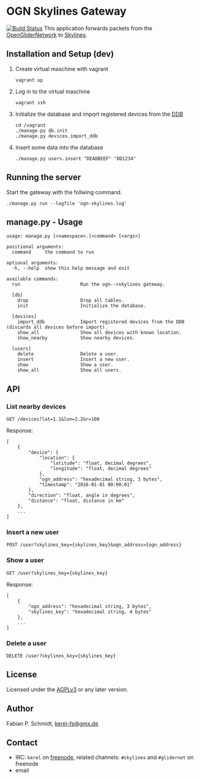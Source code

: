 # OGN Skylines Gateway
[![Build Status](https://travis-ci.org/kerel-fs/ogn-skylines-gateway.png?branch=master)](https://travis-ci.org/kerel-fs/ogn-skylines-gateway)
This application forwards packets from the [OpenGliderNetwork](http://glidernet.org) to [Skylines](https://skylines.aero).

## Installation and Setup (dev)
1. Create virtual maschine with vagrant
   ```
   vagrant up
   ```

3. Log in to the virtual maschine

   ```
   vagrant ssh
   ```

4. Initialize the database and import registered devices from the [DDB](https://ddb.glidernet.org)

   ```
   cd /vagrant
   ./manage.py db.init
   ./manage.py devices.import_ddb
   ```

5. Insert some data into the database

   ```
   ./manage.py users.insert "DEADBEEF" "DD1234"
   ```

## Running the server
Start the gateway with the follwing command.

```
./manage.py run --logfile 'ogn-skylines.log'
```

## manage.py - Usage
```
usage: manage.py [<namespace>.]<command> [<args>]

positional arguments:
  command     the command to run

optional arguments:
  -h, --help  show this help message and exit

available commands:
  run                      Run the ogn-->skylines gateway.

  [db]
    drop                   Drop all tables.
    init                   Initialize the database.

  [devices]
    import_ddb             Import registered devices from the DDB (discards all devices before import).
    show_all               Show all devices with known location.
    show_nearby            Show nearby devices.

  [users]
    delete                 Delete a user.
    insert                 Insert a new user.
    show                   Show a user.
    show_all               Show all users.
```

## API

### List nearby devices
```
GET /devices?lat=1.1&lon=2.2&r=100
```

Response:

```
[
    {
        "device": {
            "location": {
                "latitude": "float, decimal degrees",
                "longitude": "float, decimal degrees"
            },
            "ogn_address": "hexadecimal string, 3 bytes",
            "timestamp": "2016-01-01 00:00:01"
        },
        "direction": "float, angle in degrees",
        "distance": "float, distance in km"
    },
    ...
]
```

### Insert a new user
```
POST /user?skylines_key={skylines_key}&ogn_address={ogn_address}
```

### Show a user
```
GET /user?skylines_key={skylines_key}
```

Response:
```
[
    {
        "ogn_address": "hexadecimal string, 3 bytes",
        "skylines_key": "hexadecimal string, 4 bytes"
    },
    ...
]
```

### Delete a user
```
DELETE /user?skylines_key={skylines_key}
```

## License
Licensed under the [AGPLv3](LICENSE) or any later version.

## Author
Fabian P. Schmidt, <kerel-fs@gmx.de>

## Contact
- IRC: `kerel` on [freenode](https://freenode.net/),
  related channels: `#skylines` and `#glidernet` on freenode
- email
